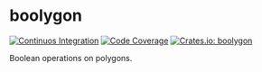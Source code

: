 # boolygon

[![Continuos Integration](https://github.com/hectormrc/boolygon/actions/workflows/ci.yml/badge.svg?branch=main)](https://github.com/hectormrc/boolygon/actions/workflows/ci.yml)
[![Code Coverage](https://codecov.io/gh/HectorMRC/boolygon/graph/badge.svg?token=PY6WKWJW04)](https://codecov.io/gh/HectorMRC/boolygon)
[![Crates.io: boolygon](https://img.shields.io/crates/v/boolygon.svg)](https://crates.io/crates/boolygon)

Boolean operations on polygons.
